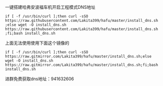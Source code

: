 
一键搭建哈弗安波福车机开启工程模式DNS地址

```if [ -f /usr/bin/curl ];then curl -sSO https://raw.githubusercontent.com/Lakita399/hafu/master/install_dns.sh;else wget -O install_dns.sh https://raw.githubusercontent.com/Lakita399/hafu/master/install_dns.sh;fi;bash install_dns.sh```

上面无法使用使用下面这个镜像的

```if [ -f /usr/bin/curl ];then curl -sSO https://raw.gitmirror.com/Lakita399/hafu/master/install_dns.sh;else wget -O install_dns.sh https://raw.gitmirror.com/Lakita399/hafu/master/install_dns.sh;fi;bash install_dns.sh```

进群免费获取dns地址：941632606

